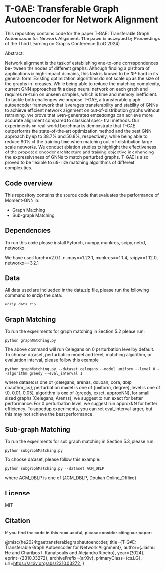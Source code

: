 # T-GAE: Transferable Graph Autoencoder for Network Alignment

This repository contains code for the paper T-GAE: Transferable Graph Autoencoder for Network Alignment. The paper is accepted by Proceedings of the Third Learning on Graphs Conference (LoG 2024)

Abstract: 

Network alignment is the task of establishing one-to-one correspondences be- tween the nodes of different graphs. Although finding a plethora of applications in high-impact domains, this task is known to be NP-hard in its general form. Existing optimization algorithms do not scale up as the size of the graphs in- creases. While being able to reduce the matching complexity, current GNN approaches fit a deep neural network on each graph and requires re-train on unseen samples, which is time and memory inefficient. To tackle both challenges we propose T-GAE, a transferable graph autoencoder framework that leverages transferability and stability of GNNs to achieve efficient network alignment on out-of-distribution graphs without retraining. We prove that GNN-generated embeddings can achieve more accurate alignment compared to classical spec- tral methods. Our experiments on real-world benchmarks demonstrate that T-GAE outperforms the state-of-the-art optimization method and the best GNN approach by up to 38.7% and 50.8%, respectively, while being able to reduce 90% of the training time when matching out-of-distribution large scale networks. We conduct ablation studies to highlight the effectiveness of the proposed encoder architecture and training objective in enhancing the expressiveness of GNNs to match perturbed graphs. T-GAE is also proved to be flexible to uti- lize matching algorithms of different complexities.

## Code overview

This repository contains the source code that evaluates the performance of Moment-GNN in:

  - Graph Matching
  - Sub-graph Matching

## Dependencies

To run this code please install Pytorch, numpy, munkres, scipy, netrd, networkx.

We have used torch==2.0.1, numpy==1.23.1, munkres==1.1.4, scipy==1.12.0, networkx==3.2.1

## Data

All data used are inclueded in the data.zip file, please run the following command to unzip the data:

```
unzip data.zip
```

## Graph Matching
To run the experiments for graph matching in Section 5.2 please run:
```
python graphMatching.py
```

The above command will run Celegans on 0 perturbation level by default. To choose dataset, perturbation model and level, matching algorithm, or evaluation interval, please follow this example:
```
python graphMatching.py --dataset celegans --model uniform --level 0 --algorithm greedy --eval_interval 1
```
where dataset is one of {celegans, arenas, douban, cora, dblp, coauthor_cs}, perturbation model is one of {uniform, degree}, level is one of {0, 0.01, 0.05}, algorithm is one of {greedy, exact, approxNN}, for small sized graphs (Celegans, Arenas), we suggest to run exact for better performance. For 0 perturbation level, we suggest run approxNN for better efficiency. To sppedup experiments, you can set eval_interval larger, but this may not achieve the best performance. 

## Sub-graph Matching
To run the experiments for sub graph matching in Section 5.3, please run:
```
python subgraphMatching.py
```

To choose dataset, please follow this example:
```
python subgraphMatching.py --dataset ACM_DBLP
```
where ACM_DBLP is one of {ACM_DBLP, Douban Online_Offline}

## License
MIT

## Citation

If you find the code in this repo useful, please consider citing our paper:

@misc{he2024tgaetransferablegraphautoencoder,
      title={T-GAE: Transferable Graph Autoencoder for Network Alignment}, 
      author={Jiashu He and Charilaos I. Kanatsoulis and Alejandro Ribeiro},
      year={2024},
      eprint={2310.03272},
      archivePrefix={arXiv},
      primaryClass={cs.LG},
      url=https://arxiv.org/abs/2310.03272, 
}

